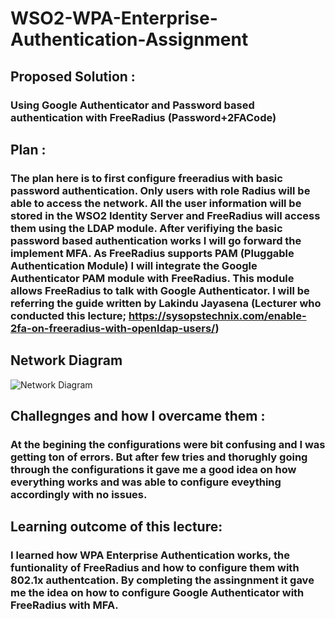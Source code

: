 # WSO2-WPA-Enterprise-Authentication-Assignment




## Proposed Solution :

### Using Google Authenticator and Password based authentication with FreeRadius (Password+2FACode)

## Plan :

### The plan here is to first configure freeradius with basic password authentication. Only users with role Radius will be able to access the network. All the user information will be stored in the WSO2 Identity Server and FreeRadius will access them using the LDAP module. After verifiying the basic password based authentication works I will go forward the implement MFA. As FreeRadius supports PAM (Pluggable Authentication Module) I will integrate the Google Authenticator PAM module with FreeRadius. This module allows FreeRadius to talk with Google Authenticator. I will be referring the guide written by Lakindu Jayasena (Lecturer who conducted this lecture; https://sysopstechnix.com/enable-2fa-on-freeradius-with-openldap-users/)  

## Network Diagram

![Network Diagram](https://user-images.githubusercontent.com/75664650/129246268-9b817bdf-fa92-4925-97f4-6bab83bac4ba.png)




## Challegnges and how I overcame them :

### At the begining the configurations were bit confusing and I was getting ton of errors. But after few tries and thorughly going through the configurations it gave me a good idea on how everything works and was able to configure eveything accordingly with no issues. 

## Learning outcome of this lecture:

### I learned how WPA Enterprise Authentication works, the funtionality of FreeRadius and how to configure them with 802.1x authentcation. By completing the assingnment it gave me  the idea on how to configure Google Authenticator with FreeRadius with MFA. 

